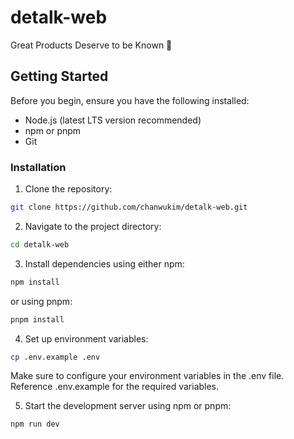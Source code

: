 # detalk-web

Great Products Deserve to be Known 🚀

## Getting Started

Before you begin, ensure you have the following installed:

- Node.js (latest LTS version recommended)
- npm or pnpm
- Git

### Installation

1. Clone the repository:

```bash
git clone https://github.com/chanwukim/detalk-web.git
```

2. Navigate to the project directory:

```bash
cd detalk-web
```

3. Install dependencies using either npm:

```bash
npm install

```

or using pnpm:

```bash
pnpm install
```

4. Set up environment variables:

```bash
cp .env.example .env
```

Make sure to configure your environment variables in the .env file. Reference .env.example for the required variables.

5. Start the development server using npm or pnpm:

```bash
npm run dev
```
